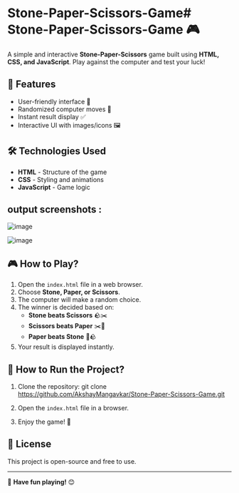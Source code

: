 # Stone-Paper-Scissors-Game# Stone-Paper-Scissors-Game 🎮

A simple and interactive **Stone-Paper-Scissors** game built using **HTML, CSS, and JavaScript**. Play against the computer and test your luck!

## 🚀 Features
- User-friendly interface 🎨
- Randomized computer moves 🤖
- Instant result display ✅
- Interactive UI with images/icons 🖼️

## 🛠️ Technologies Used
- **HTML** - Structure of the game
- **CSS** - Styling and animations
- **JavaScript** - Game logic

## output screenshots :

![image](https://github.com/user-attachments/assets/f7301bd3-dc9a-4fe0-8699-323e682cb6f3)

![image](https://github.com/user-attachments/assets/4e9c1cbc-e9df-41f8-87fb-8017a974e567)



## 🎮 How to Play?
1. Open the `index.html` file in a web browser.
2. Choose **Stone, Paper, or Scissors**.
3. The computer will make a random choice.
4. The winner is decided based on:
   - **Stone beats Scissors** 🪨✂️
   - **Scissors beats Paper** ✂️📄
   - **Paper beats Stone** 📄🪨
5. Your result is displayed instantly.

## 🔧 How to Run the Project?
1. Clone the repository: git clone https://github.com/AkshayMangavkar/Stone-Paper-Scissors-Game.git

2. Open the `index.html` file in a browser.
3. Enjoy the game! 🎉


## 📜 License
This project is open-source and free to use.

---
🚀 **Have fun playing!** 😊

